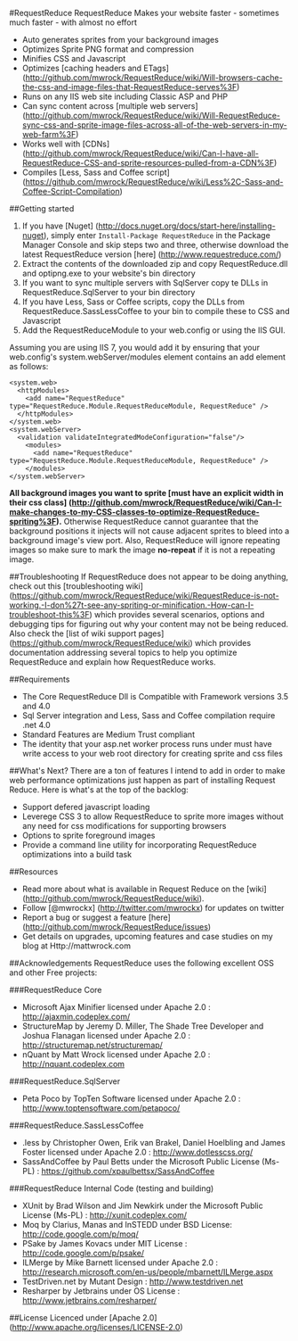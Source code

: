 #RequestReduce
RequestReduce Makes your website faster - sometimes much faster - with almost no effort

* Auto generates sprites from your background images
* Optimizes Sprite PNG format and compression
* Minifies CSS and Javascript
* Optimizes [caching headers and ETags] (http://github.com/mwrock/RequestReduce/wiki/Will-browsers-cache-the-css-and-image-files-that-RequestReduce-serves%3F)
* Runs on any IIS web site including Classic ASP and PHP
* Can sync content across [multiple web servers] (http://github.com/mwrock/RequestReduce/wiki/Will-RequestReduce-sync-css-and-sprite-image-files-across-all-of-the-web-servers-in-my-web-farm%3F)
* Works well with [CDNs] (http://github.com/mwrock/RequestReduce/wiki/Can-I-have-all-RequestReduce-CSS-and-sprite-resources-pulled-from-a-CDN%3F)
* Compiles [Less, Sass and Coffee script] (https://github.com/mwrock/RequestReduce/wiki/Less%2C-Sass-and-Coffee-Script-Compilation)

##Getting started
1. If you have [Nuget] (http://docs.nuget.org/docs/start-here/installing-nuget), simply enter `Install-Package RequestReduce` in the Package Manager Console and skip steps two and three, otherwise download the latest RequestReduce version [here] (http://www.requestreduce.com/)
2. Extract the contents of the downloaded zip and copy RequestReduce.dll and optipng.exe to your website's bin directory
3. If you want to sync multiple servers with SqlServer copy te DLLs in RequestReduce.SqlServer to your bin directory
4. If you have Less, Sass or Coffee scripts, copy the DLLs from RequestReduce.SassLessCoffee to your bin to compile these to CSS and Javascript
5. Add the RequestReduceModule to your web.config or using the IIS GUI. 

Assuming you are using IIS 7, you would add it by ensuring that your web.config's system.webServer/modules element contains an add element as follows:

    <system.web>
      <httpModules>
        <add name="RequestReduce" type="RequestReduce.Module.RequestReduceModule, RequestReduce" />
      </httpModules>
    </system.web>
    <system.webServer>
      <validation validateIntegratedModeConfiguration="false"/>  
		<modules>
          <add name="RequestReduce" type="RequestReduce.Module.RequestReduceModule, RequestReduce" />
		</modules>
	</system.webServer>

**All background images you want to sprite [must have an explicit width in their css class] (http://github.com/mwrock/RequestReduce/wiki/Can-I-make-changes-to-my-CSS-classes-to-optimize-RequestReduce-spriting%3F).** Otherwise RequestReduce cannot guarantee that the background positions it injects will not cause adjacent sprites to bleed into a background image's view port. Also, RequestReduce will ignore repeating images so make sure to mark the image **no-repeat** if it is not a repeating image.

##Troubleshooting
If RequestReduce does not appear to be doing anything, check out this [troubleshooting wiki] (https://github.com/mwrock/RequestReduce/wiki/RequestReduce-is-not-working.-I-don%27t-see-any-spriting-or-minification.-How-can-I-troubleshoot-this%3F) which provides several scenarios, options and debugging tips for figuring out why your content may not be being reduced. Also check the [list of wiki support pages] (https://github.com/mwrock/RequestReduce/wiki) which provides documentation addressing several topics to help you optimize RequestReduce and explain how RequestReduce works.

##Requirements
* The Core RequestReduce Dll is Compatible with Framework versions 3.5 and 4.0
* Sql Server integration and Less, Sass and Coffee compilation require .net 4.0
* Standard Features are Medium Trust compliant
* The identity that your asp.net worker process runs under must have write access to your web root directory for creating sprite and css files

##What's Next?
There are a ton of features I intend to add in order to make web performance optimizations just happen as part of installing Request Reduce. Here is what's at the top of the backlog:

* Support defered javascript loading
* Leverege CSS 3 to allow RequestReduce to sprite more images without any need for css modifications for supporting browsers
* Options to sprite foreground images
* Provide a command line utility for incorporating RequestReduce optimizations into a build task

##Resources
* Read more about what is available in Request Reduce on the [wiki] (http://github.com/mwrock/RequestReduce/wiki).
* Follow [@mwrockx] (http://twitter.com/mwrockx) for updates on twitter
* Report a bug or suggest a feature [here] (http://github.com/mwrock/RequestReduce/issues)
* Get details on upgrades, upcoming features and case studies on my blog at Http://mattwrock.com

##Acknowledgements
RequestReduce uses the following excellent OSS and other Free projects:

###RequestReduce Core
* Microsoft Ajax Minifier licensed under Apache 2.0 : http://ajaxmin.codeplex.com/
* StructureMap by Jeremy D. Miller, The Shade Tree Developer and Joshua Flanagan licensed under Apache 2.0 : http://structuremap.net/structuremap/
* nQuant by Matt Wrock licensed under Apache 2.0 : http://nquant.codeplex.com

###RequestReduce.SqlServer
* Peta Poco by TopTen Software licensed under Apache 2.0 : http://www.toptensoftware.com/petapoco/

###RequestReduce.SassLessCoffee
* .less by Christopher Owen, Erik van Brakel, Daniel Hoelbling and James Foster licensed under Apache 2.0 : http://www.dotlesscss.org/
* SassAndCoffee by Paul Betts under the Microsoft Public License (Ms-PL) : https://github.com/xpaulbettsx/SassAndCoffee

###RequestReduce Internal Code (testing and building)
* XUnit by Brad Wilson and Jim Newkirk under the Microsoft Public License (Ms-PL) : http://xunit.codeplex.com/
* Moq by Clarius, Manas and InSTEDD under BSD License: http://code.google.com/p/moq/
* PSake by James Kovacs under MIT License : http://code.google.com/p/psake/
* ILMerge by Mike Barnett licensed under Apache 2.0 : http://research.microsoft.com/en-us/people/mbarnett/ILMerge.aspx
* TestDriven.net by Mutant Design : http://www.testdriven.net
* Resharper by Jetbrains under OS License : http://www.jetbrains.com/resharper/

##License
Licenced under [Apache 2.0] (http://www.apache.org/licenses/LICENSE-2.0)